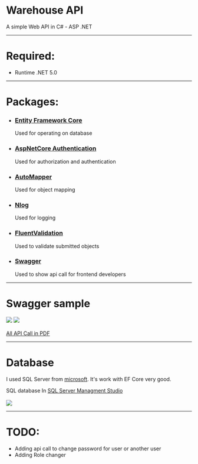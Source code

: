 # Warehouse API
A simple Web API in C# - ASP .NET 
<hr>

# Required: <br />
- Runtime .NET 5.0
<hr>

# Packages: <br />
- <h3><b><a href="https://github.com/dotnet/efcore">Entity Framework Core</a></b></h3> Used for operating on database
- <h3><b><a href="https://github.com/aspnet/Security/tree/master/src/Microsoft.AspNetCore.Authentication">AspNetCore Authentication</a></b></h3> Used for authorization and authentication
- <h3><b><a href="https://github.com/AutoMapper/AutoMapper">AutoMapper</a></b></h3> Used for object mapping
- <h3><b><a href="https://github.com/NLog">Nlog</a></b></h3> Used for logging
- <h3><b><a href="https://github.com/FluentValidation/FluentValidation">FluentValidation</a></b></h3> Used to validate submitted objects
- <h3><b><a href="https://github.com/swagger-api">Swagger</a></b></h3> Used to show api call for frontend developers
<hr>

# Swagger sample
<img src="https://user-images.githubusercontent.com/83174704/127536034-51bf26cb-a132-4e0c-b479-e60f75bcb06d.PNG" />
<img src="https://user-images.githubusercontent.com/83174704/127536035-d1b10eb5-183c-4abe-b33a-cbede987de1a.PNG" />
<br /><br/ >
<a target="_blank" href="https://github.com/poglodek/warehouse/files/6902356/Swagger.UI.pdf">All API Call in PDF</a>
<hr />


# Database

I used SQL Server from  <a href="https://www.microsoft.com/pl-pl/sql-server/sql-server-downloads" >microsoft</a>. It's work with EF Core very good. <br>

SQL database In <a href= "https://docs.microsoft.com/en-us/sql/ssms/download-sql-server-management-studio-ssms?view=sql-server-ver15">SQL Server Managment Studio </a><br /><br />
<img src="https://user-images.githubusercontent.com/83174704/127536037-c8924631-be2d-488d-bcde-8e6e2e8e7b47.PNG" />

<hr />

# TODO:
- Adding api call to change password for user or another user
- Adding Role changer





